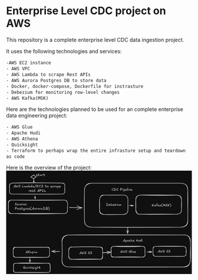 # Enterprise Level CDC project on AWS

This repository is a complete enterprise level CDC data ingestion project.

It uses the following technologies and services:
    
    -AWS EC2 instance
    - AWS VPC
    - AWS Lambda to scrape Rest APIs
    - AWS Aurora Postgres DB to store data
    - Docker, docker-compose, Dockerfile for instrasture
    - Debezium for monitoring row-level changes
    - AWS Kafka(MSK)

Here are the technologies planned to be used for an complete enterprise data engineering project:

    - AWS Glue
    - Apache Hudi
    - AWS Athena
    - Quicksight
    - Terraform to perhaps wrap the entire infrasture setup and teardown as code



Here is the overview of the project:
![My Image](images/enterprise_cdc_pipeline.png)
